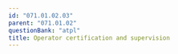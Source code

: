 ```yaml
---
id: "071.01.02.03"
parent: "071.01.02"
questionBank: "atpl"
title: Operator certification and supervision
---
```

